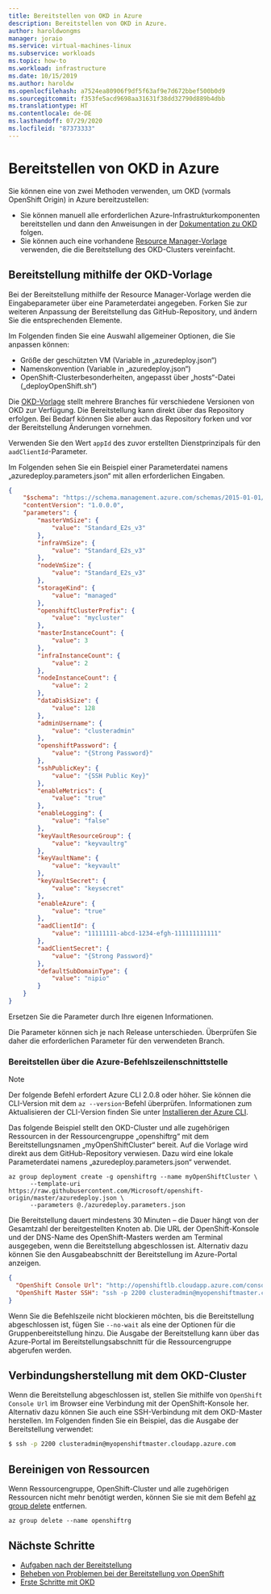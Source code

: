 ```yaml
---
title: Bereitstellen von OKD in Azure
description: Bereitstellen von OKD in Azure.
author: haroldwongms
manager: joraio
ms.service: virtual-machines-linux
ms.subservice: workloads
ms.topic: how-to
ms.workload: infrastructure
ms.date: 10/15/2019
ms.author: haroldw
ms.openlocfilehash: a7524ea80906f9df5f63af9e7d672bbef500b0d9
ms.sourcegitcommit: f353fe5acd9698aa31631f38dd32790d889b4dbb
ms.translationtype: HT
ms.contentlocale: de-DE
ms.lasthandoff: 07/29/2020
ms.locfileid: "87373333"
---
```

# <a name="deploy-okd-in-azure"></a>Bereitstellen von OKD in Azure

Sie können eine von zwei Methoden verwenden, um OKD (vormals OpenShift Origin) in Azure bereitzustellen:

- Sie können manuell alle erforderlichen Azure-Infrastrukturkomponenten bereitstellen und dann den Anweisungen in der [Dokumentation zu OKD](https://docs.okd.io) folgen.
- Sie können auch eine vorhandene [Resource Manager-Vorlage](https://github.com/Microsoft/openshift-origin) verwenden, die die Bereitstellung des OKD-Clusters vereinfacht.

## <a name="deploy-using-the-okd-template"></a>Bereitstellung mithilfe der OKD-Vorlage

Bei der Bereitstellung mithilfe der Resource Manager-Vorlage werden die Eingabeparameter über eine Parameterdatei angegeben. Forken Sie zur weiteren Anpassung der Bereitstellung das GitHub-Repository, und ändern Sie die entsprechenden Elemente.

Im Folgenden finden Sie eine Auswahl allgemeiner Optionen, die Sie anpassen können:

- Größe der geschützten VM (Variable in „azuredeploy.json“)
- Namenskonvention (Variable in „azuredeploy.json“)
- OpenShift-Clusterbesonderheiten, angepasst über „hosts“-Datei („deployOpenShift.sh“)

Die [OKD-Vorlage](https://github.com/Microsoft/openshift-origin) stellt mehrere Branches für verschiedene Versionen von OKD zur Verfügung.  Die Bereitstellung kann direkt über das Repository erfolgen. Bei Bedarf können Sie aber auch das Repository forken und vor der Bereitstellung Änderungen vornehmen.

Verwenden Sie den Wert `appId` des zuvor erstellten Dienstprinzipals für den `aadClientId`-Parameter.

Im Folgenden sehen Sie ein Beispiel einer Parameterdatei namens „azuredeploy.parameters.json“ mit allen erforderlichen Eingaben.

```json
{
    "$schema": "https://schema.management.azure.com/schemas/2015-01-01/deploymentParameters.json#",
    "contentVersion": "1.0.0.0",
    "parameters": {
        "masterVmSize": {
            "value": "Standard_E2s_v3"
        },
        "infraVmSize": {
            "value": "Standard_E2s_v3"
        },
        "nodeVmSize": {
            "value": "Standard_E2s_v3"
        },
        "storageKind": {
            "value": "managed"
        },
        "openshiftClusterPrefix": {
            "value": "mycluster"
        },
        "masterInstanceCount": {
            "value": 3
        },
        "infraInstanceCount": {
            "value": 2
        },
        "nodeInstanceCount": {
            "value": 2
        },
        "dataDiskSize": {
            "value": 128
        },
        "adminUsername": {
            "value": "clusteradmin"
        },
        "openshiftPassword": {
            "value": "{Strong Password}"
        },
        "sshPublicKey": {
            "value": "{SSH Public Key}"
        },
        "enableMetrics": {
            "value": "true"
        },
        "enableLogging": {
            "value": "false"
        },
        "keyVaultResourceGroup": {
            "value": "keyvaultrg"
        },
        "keyVaultName": {
            "value": "keyvault"
        },
        "keyVaultSecret": {
            "value": "keysecret"
        },
        "enableAzure": {
            "value": "true"
        },
        "aadClientId": {
            "value": "11111111-abcd-1234-efgh-111111111111"
        },
        "aadClientSecret": {
            "value": "{Strong Password}"
        },
        "defaultSubDomainType": {
            "value": "nipio"
        }
    }
}
```

Ersetzen Sie die Parameter durch Ihre eigenen Informationen.

Die Parameter können sich je nach Release unterschieden. Überprüfen Sie daher die erforderlichen Parameter für den verwendeten Branch.

### <a name="deploy-using-azure-cli"></a>Bereitstellen über die Azure-Befehlszeilenschnittstelle


> [!NOTE] 
> Der folgende Befehl erfordert Azure CLI 2.0.8 oder höher. Sie können die CLI-Version mit dem `az --version`-Befehl überprüfen. Informationen zum Aktualisieren der CLI-Version finden Sie unter [Installieren der Azure CLI](/cli/azure/install-azure-cli?view=azure-cli-latest).

Das folgende Beispiel stellt den OKD-Cluster und alle zugehörigen Ressourcen in der Ressourcengruppe „openshiftrg“ mit dem Bereitstellungsnamen „myOpenShiftCluster“ bereit. Auf die Vorlage wird direkt aus dem GitHub-Repository verwiesen. Dazu wird eine lokale Parameterdatei namens „azuredeploy.parameters.json“ verwendet.

```azurecli 
az group deployment create -g openshiftrg --name myOpenShiftCluster \
      --template-uri https://raw.githubusercontent.com/Microsoft/openshift-origin/master/azuredeploy.json \
      --parameters @./azuredeploy.parameters.json
```

Die Bereitstellung dauert mindestens 30 Minuten – die Dauer hängt von der Gesamtzahl der bereitgestellten Knoten ab. Die URL der OpenShift-Konsole und der DNS-Name des OpenShift-Masters werden am Terminal ausgegeben, wenn die Bereitstellung abgeschlossen ist. Alternativ dazu können Sie den Ausgabeabschnitt der Bereitstellung im Azure-Portal anzeigen.

```json
{
  "OpenShift Console Url": "http://openshiftlb.cloudapp.azure.com/console",
  "OpenShift Master SSH": "ssh -p 2200 clusteradmin@myopenshiftmaster.cloudapp.azure.com"
}
```

Wenn Sie die Befehlszeile nicht blockieren möchten, bis die Bereitstellung abgeschlossen ist, fügen Sie `--no-wait` als eine der Optionen für die Gruppenbereitstellung hinzu. Die Ausgabe der Bereitstellung kann über das Azure-Portal im Bereitstellungsabschnitt für die Ressourcengruppe abgerufen werden.

## <a name="connect-to-the-okd-cluster"></a>Verbindungsherstellung mit dem OKD-Cluster

Wenn die Bereitstellung abgeschlossen ist, stellen Sie mithilfe von `OpenShift Console Url` im Browser eine Verbindung mit der OpenShift-Konsole her. Alternativ dazu können Sie auch eine SSH-Verbindung mit dem OKD-Master herstellen. Im Folgenden finden Sie ein Beispiel, das die Ausgabe der Bereitstellung verwendet:

```bash
$ ssh -p 2200 clusteradmin@myopenshiftmaster.cloudapp.azure.com
```

## <a name="clean-up-resources"></a>Bereinigen von Ressourcen

Wenn Ressourcengruppe, OpenShift-Cluster und alle zugehörigen Ressourcen nicht mehr benötigt werden, können Sie sie mit dem Befehl [az group delete](/cli/azure/group) entfernen.

```azurecli 
az group delete --name openshiftrg
```

## <a name="next-steps"></a>Nächste Schritte

- [Aufgaben nach der Bereitstellung](./openshift-container-platform-3x-post-deployment.md)
- [Beheben von Problemen bei der Bereitstellung von OpenShift](./openshift-container-platform-3x-troubleshooting.md)
- [Erste Schritte mit OKD](https://docs.okd.io)
